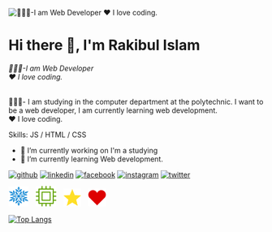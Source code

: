 
![👩🏻‍💻-I am Web Developer  ❤️ I love coding.](https://scontent.fdac96-2.fna.fbcdn.net/v/t39.30808-6/483506885_952607853693990_5749644073391108016_n.jpg?stp=dst-jpg_s960x960_tt6&_nc_cat=110&ccb=1-7&_nc_sid=cc71e4&_nc_eui2=AeGlb8JzkcgzStDw34xQls9HzHVHfoiQmfvMdUd-iJCZ-y_GeSYB_FHdMEl8pfW16-ptXxvDcR9dewCsGzJBA85_&_nc_ohc=ASPtUhCaVn0Q7kNvwGxpSEQ&_nc_oc=AdnPjUnjdMS2PqVQmb5ZsDOULGdXWWGIXh-sydNUfth0luZnFdr0n4IwUYDmxa85ZYOkV4Ka4ZTNV9JMHepvAAVn&_nc_zt=23&_nc_ht=scontent.fdac96-2.fna&_nc_gid=WCDOqCA9bP_OLQcG5PuXNA&oh=00_AfKGSmLRcraICFes-yo0yYcUd21Ovoiw2MR2darTkcL2LQ&oe=682220BF)
# Hi there 👋, I'm Rakibul Islam
###### 👩🏻‍💻-I am Web Developer <br/>  ❤️ I love coding.


🧑🏻‍💻- I am studying in the computer department at the polytechnic.
 I want to be a web developer, I am currently learning web development.❤️ I love coding.

Skills:  JS / HTML / CSS

- 🔭 I’m currently working on I'm a studying  
- 🌱 I’m currently learning Web development. 


[<img src='https://cdn.jsdelivr.net/npm/simple-icons@3.0.1/icons/github.svg' alt='github' height='40'>](https://github.com/rakib12201)  [<img src='https://cdn.jsdelivr.net/npm/simple-icons@3.0.1/icons/linkedin.svg' alt='linkedin' height='40'>](https://www.linkedin.com/in/rakibul-islam-80576135b/)  [<img src='https://cdn.jsdelivr.net/npm/simple-icons@3.0.1/icons/facebook.svg' alt='facebook' height='40'>](https://www.facebook.com/https://web.facebook.com/profile.php?id=100068343520836)  [<img src='https://cdn.jsdelivr.net/npm/simple-icons@3.0.1/icons/instagram.svg' alt='instagram' height='40'>](https://www.instagram.com/rs_rakib/)  [<img src='https://cdn.jsdelivr.net/npm/simple-icons@3.0.1/icons/twitter.svg' alt='twitter' height='40'>](https://twitter.com/https://twitter-cl.vercel.app/home)  

<a href='https://archiveprogram.github.com/'><img src='https://raw.githubusercontent.com/acervenky/animated-github-badges/master/assets/acbadge.gif' width='40' height='40'></a> <a href='https://docs.github.com/en/developers'><img src='https://raw.githubusercontent.com/acervenky/animated-github-badges/master/assets/devbadge.gif' width='40' height='40'></a> <a href='https://stars.github.com/'><img src='https://raw.githubusercontent.com/acervenky/animated-github-badges/master/assets/starbadge.gif' width='35' height='35'></a> <a href='https://docs.github.com/en/github/supporting-the-open-source-community-with-github-sponsors'><img src='https://raw.githubusercontent.com/acervenky/animated-github-badges/master/assets/sponsorbadge.gif' width='35' height='35'></a> 

[![Top Langs](https://github-readme-stats.vercel.app/api/top-langs/?username=rakib12201)](https://github.com/anuraghazra/github-readme-stats)

